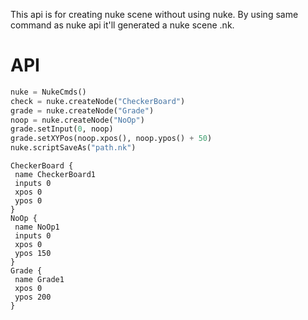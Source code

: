 This api is for creating nuke scene without using nuke.
By using same command as nuke api it'll generated a nuke scene .nk.

# API
```python
nuke = NukeCmds()
check = nuke.createNode("CheckerBoard")
grade = nuke.createNode("Grade")
noop = nuke.createNode("NoOp")
grade.setInput(0, noop)
grade.setXYPos(noop.xpos(), noop.ypos() + 50)
nuke.scriptSaveAs("path.nk")
```

```path.nk
CheckerBoard {
 name CheckerBoard1
 inputs 0
 xpos 0
 ypos 0
}
NoOp {
 name NoOp1
 inputs 0
 xpos 0
 ypos 150
}
Grade {
 name Grade1
 xpos 0
 ypos 200
}
```
